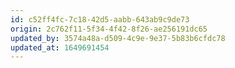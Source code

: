 ```yaml
---
id: c52ff4fc-7c18-42d5-aabb-643ab9c9de73
origin: 2c762f11-5f34-4f42-8f26-ae256191dc65
updated_by: 3574a48a-d509-4c9e-9e37-5b83b6cfdc78
updated_at: 1649691454
---
```

